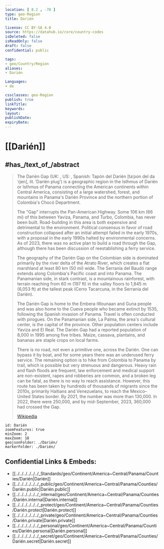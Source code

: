 ```yaml
---
location: [ 8.2 , -78 ] 
type: geo-Region
title: Darién

license: CC BY-SA 4.0
source: https://datahub.io/core/country-codes
isDeleted: false
isReadOnly: false
draft: false
confidential: public

tags:
- geo/Country/Region
aliases:
- Darién

Languages:
- de

cssclasses: geo-Region
publish: true
linkTitle: 
keywords: 
layout: 
publishDate: 
expiryDate: 
---
```


# [[Darién]] 

## #has_/text_of_/abstract 


> The Darién Gap (UK: , US: , Spanish: Tapón del Darién [taˈpon del daˈɾjen], lit. 'Darién plug') is a geographic region in the Isthmus of Darién or Isthmus of Panama connecting the American continents within Central America, consisting of a large watershed, forest, and mountains in Panama's Darién Province and the northern portion of Colombia's Chocó Department.
>
> The "Gap" interrupts the Pan-American Highway. Some 106 km (66 mi) of this between Yaviza, Panama, and Turbo, Colombia, has never been built. Road-building in this area is both expensive and detrimental to the environment. Political consensus in favor of road construction collapsed after an initial attempt failed in the early 1970s, with a proposal in the early 1990s halted by environmental concerns. As of 2023, there was no active plan to build a road through the Gap, although there has been discussion of reestablishing a ferry service.
>
> The geography of the Darién Gap on the Colombian side is dominated primarily by the river delta of the Atrato River, which creates a flat marshland at least 80 km (50 mi) wide. The Serranía del Baudó range extends along Colombia's Pacific coast and into Panama. The Panamanian side, in stark contrast, is a mountainous rainforest, with terrain reaching from 60 m (197 ft) in the valley floors to 1,845 m (6,053 ft) at the tallest peak (Cerro Tacarcuna, in the Serranía del Darién).
>
> The Darién Gap is home to the Embera-Wounaan and Guna people and was also home to the Cueva people who became extinct by 1535, following the Spanish invasion of Panama. Travel is often conducted with pirogues. On the Panamanian side, La Palma, the area's cultural center, is the capital of the province. Other population centers include Yaviza and El Real. The Darién Gap had a reported population of 8,000 in 1995 among five tribes. Maize, cassava, plantains, and bananas are staple crops on local farms.
>
> There is no road, not even a primitive one, across the Darién. One can bypass it by boat, and for some years there was an underused ferry service. The remaining option is to hike from Colombia to Panama by trail, which is possible but very strenuous and dangerous. Heavy rain and flash floods are frequent, law enforcement and medical support are non-existent, rapes and robberies are common, and a broken leg can be fatal, as there is no way to reach assistance. However, this route has been taken by hundreds of thousands of migrants since the 2010s, primarily Haitians and Venezuelans, to reach the Mexico–United States border. By 2021, the number was more than 130,000. In 2022, there were 250,000, and by mid-September, 2023, 360,000 had crossed the Gap.
>
> [Wikipedia](https://en.wikipedia.org/wiki/Dari%C3%A9n%20Gap) 
> 

```leaflet
id: Darién
zoomFeatures: true 
minZoom: 2 
maxZoom: 18
geojsonFolder: ./Darién/
markerFolder: ./Darién/
```


## Confidential Links & Embeds: 
- [[../../../../../../_Standards/geo/Continent/America~Central/Panama/Counties/Darién|Darién]] 
- [[../../../../../../_public/geo/Continent/America~Central/Panama/Counties/Darién.public|Darién.public]] 
- [[../../../../../../_internal/geo/Continent/America~Central/Panama/Counties/Darién.internal|Darién.internal]] 
- [[../../../../../../_protect/geo/Continent/America~Central/Panama/Counties/Darién.protect|Darién.protect]] 
- [[../../../../../../_private/geo/Continent/America~Central/Panama/Counties/Darién.private|Darién.private]] 
- [[../../../../../../_personal/geo/Continent/America~Central/Panama/Counties/Darién.personal|Darién.personal]] 
- [[../../../../../../_secret/geo/Continent/America~Central/Panama/Counties/Darién.secret|Darién.secret]] 


